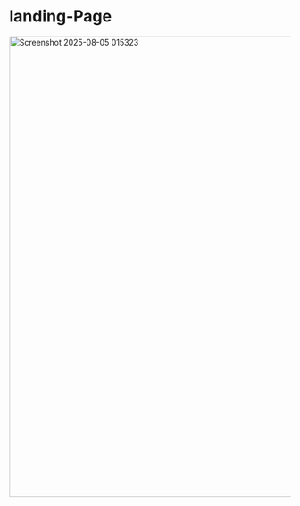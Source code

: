 ﻿# landing-Page

 


<img width="1903" height="826" alt="Screenshot 2025-08-05 015323" src="https://github.com/user-attachments/assets/7d47e053-5a14-4a82-870b-44c4a4a99647" />
